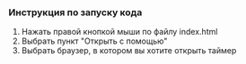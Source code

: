 ### Инструкция по запуску кода
1. Нажать правой кнопкой мыши по файлу index.html
2. Выбрать пункт "Открыть с помощью"
3. Выбрать браузер, в котором вы хотите открыть таймер